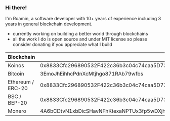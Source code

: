 ### Hi there!

I'm Roamin, a software developer with 10+ years of experience including 3 years in general blockchain development.

- currently working on building a better world through blockchains
- all the work I do is open source and under MIT license so please consider donating if you appreciate what I build

| Blockchain                  | Address |
| --------------------------- | ----------- |
| Koinos | 0x8833Cfc296890532F422c36b3c04c74caa5D7399 |
| Bitcoin | 3EmoJhEihhcPdnXcMtjhgo871RAb79wfbs |
| Ethereum / ERC-20 | 0x8833Cfc296890532F422c36b3c04c74caa5D7399 |
| BSC / BEP-20 | 0x8833Cfc296890532F422c36b3c04c74caa5D7399 |
| Monero | 4A6bCDtvN1xbDicSHavNFhKtexaNPTUx3fp5wDXjhguBL1ToQzPZFqW6fdaQASHbTqWvMgGyfVtrNYSe7CJEyaBkKbEZX7i |
